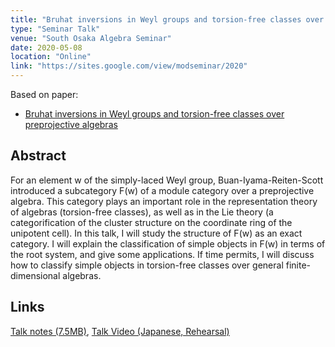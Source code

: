 ```yaml
---
title: "Bruhat inversions in Weyl groups and torsion-free classes over preprojective algebras"
type: "Seminar Talk"
venue: "South Osaka Algebra Seminar"
date: 2020-05-08
location: "Online"
link: "https://sites.google.com/view/modseminar/2020"
---
```


Based on paper:
- [Bruhat inversions in Weyl groups and torsion-free classes over preprojective algebras](/papers/binv)

## Abstract
For an element w of the simply-laced Weyl group, Buan-Iyama-Reiten-Scott introduced a subcategory F(w) of a module category over a preprojective algebra. This category plays an important role in the representation theory of algebras (torsion-free classes), as well as in the Lie theory (a categorification of the cluster structure on the coordinate ring of the unipotent cell). In this talk, I will study the structure of F(w) as an exact category. I will explain the classification of simple objects in F(w) in terms of the root system, and give some applications. If time permits, I will discuss how to classify simple objects in torsion-free classes over general finite-dimensional algebras.

## Links
[Talk notes (7.5MB)](/files/mods2020eno.pdf),
[Talk Video (Japanese, Rehearsal)](https://www.youtube.com/watch?v=7yYvRPlmuB4)
